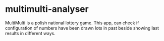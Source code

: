 # multimulti-analyser

MultiMulti is a polish national lottery game. This app, can check if configuration of numbers have been drawn lots in past beside showing last results in different ways.
